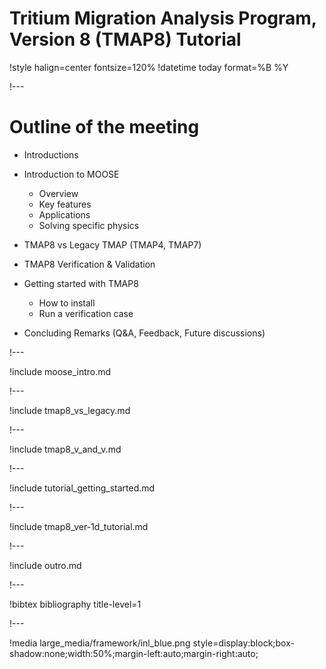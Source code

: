 # Tritium Migration Analysis Program, Version 8 (TMAP8) Tutorial

!style halign=center fontsize=120%
!datetime today format=%B %Y

!---

# Outline of the meeting

- Introductions
- Introduction to MOOSE

  - Overview
  - Key features
  - Applications
  - Solving specific physics

- TMAP8 vs Legacy TMAP (TMAP4, TMAP7)
- TMAP8 Verification & Validation
- Getting started with TMAP8

  - How to install
  - Run a verification case

- Concluding Remarks (Q&A, Feedback, Future discussions)

!---

!include moose_intro.md

!---

!include tmap8_vs_legacy.md

!---

!include tmap8_v_and_v.md

!---

!include tutorial_getting_started.md

!---

!include tmap8_ver-1d_tutorial.md

!---

!include outro.md

!---

!bibtex bibliography title-level=1

!---

!media large_media/framework/inl_blue.png style=display:block;box-shadow:none;width:50%;margin-left:auto;margin-right:auto;

